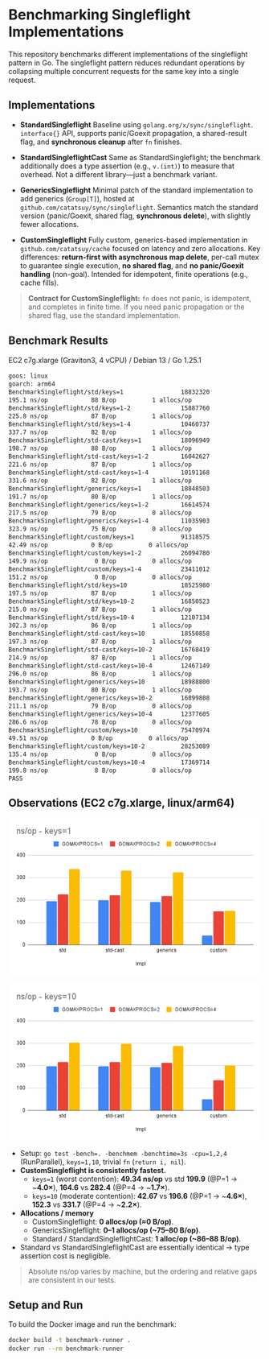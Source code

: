 # Benchmarking Singleflight Implementations

This repository benchmarks different implementations of the singleflight pattern in Go. The singleflight pattern reduces redundant operations by collapsing multiple concurrent requests for the same key into a single request.

## Implementations

- **StandardSingleflight**
  Baseline using `golang.org/x/sync/singleflight`. `interface{}` API, supports panic/Goexit propagation, a shared-result flag, and **synchronous cleanup** after `fn` finishes.

- **StandardSingleflightCast**
  Same as StandardSingleflight; the benchmark additionally does a type assertion (e.g., `v.(int)`) to measure that overhead. Not a different library—just a benchmark variant.

- **GenericsSingleflight**
  Minimal patch of the standard implementation to add generics (`Group[T]`), hosted at `github.com/catatsuy/sync/singleflight`. Semantics match the standard version (panic/Goexit, shared flag, **synchronous delete**), with slightly fewer allocations.

- **CustomSingleflight**
  Fully custom, generics-based implementation in `github.com/catatsuy/cache` focused on latency and zero allocations. Key differences: **return-first with asynchronous map delete**, per-call mutex to guarantee single execution, **no shared flag**, and **no panic/Goexit handling** (non-goal). Intended for idempotent, finite operations (e.g., cache fills).

> **Contract for CustomSingleflight:** `fn` does not panic, is idempotent, and completes in finite time. If you need panic propagation or the shared flag, use the standard implementation.

## Benchmark Results

EC2 c7g.xlarge (Graviton3, 4 vCPU) / Debian 13 / Go 1.25.1

```
goos: linux
goarch: arm64
BenchmarkSingleflight/std/keys=1                18832320               195.1 ns/op            88 B/op          1 allocs/op
BenchmarkSingleflight/std/keys=1-2              15887760               225.8 ns/op            87 B/op          1 allocs/op
BenchmarkSingleflight/std/keys=1-4              10460737               337.7 ns/op            82 B/op          1 allocs/op
BenchmarkSingleflight/std-cast/keys=1           18096949               198.7 ns/op            88 B/op          1 allocs/op
BenchmarkSingleflight/std-cast/keys=1-2         16042627               221.6 ns/op            87 B/op          1 allocs/op
BenchmarkSingleflight/std-cast/keys=1-4         10191168               331.6 ns/op            82 B/op          1 allocs/op
BenchmarkSingleflight/generics/keys=1           18848503               191.7 ns/op            80 B/op          1 allocs/op
BenchmarkSingleflight/generics/keys=1-2         16614574               217.5 ns/op            79 B/op          0 allocs/op
BenchmarkSingleflight/generics/keys=1-4         11035903               323.9 ns/op            75 B/op          0 allocs/op
BenchmarkSingleflight/custom/keys=1             91318575                42.49 ns/op            0 B/op          0 allocs/op
BenchmarkSingleflight/custom/keys=1-2           26094780               149.9 ns/op             0 B/op          0 allocs/op
BenchmarkSingleflight/custom/keys=1-4           23411012               151.2 ns/op             0 B/op          0 allocs/op
BenchmarkSingleflight/std/keys=10               18525980               197.5 ns/op            87 B/op          1 allocs/op
BenchmarkSingleflight/std/keys=10-2             16850523               215.0 ns/op            87 B/op          1 allocs/op
BenchmarkSingleflight/std/keys=10-4             12107134               302.3 ns/op            86 B/op          1 allocs/op
BenchmarkSingleflight/std-cast/keys=10          18550858               197.3 ns/op            87 B/op          1 allocs/op
BenchmarkSingleflight/std-cast/keys=10-2        16768419               214.9 ns/op            87 B/op          1 allocs/op
BenchmarkSingleflight/std-cast/keys=10-4        12467149               296.0 ns/op            86 B/op          1 allocs/op
BenchmarkSingleflight/generics/keys=10          18988800               193.7 ns/op            80 B/op          1 allocs/op
BenchmarkSingleflight/generics/keys=10-2        16899808               211.1 ns/op            79 B/op          0 allocs/op
BenchmarkSingleflight/generics/keys=10-4        12377605               286.6 ns/op            78 B/op          0 allocs/op
BenchmarkSingleflight/custom/keys=10            75470974                49.51 ns/op            0 B/op          0 allocs/op
BenchmarkSingleflight/custom/keys=10-2          28253089               135.4 ns/op             0 B/op          0 allocs/op
BenchmarkSingleflight/custom/keys=10-4          17369714               199.8 ns/op             8 B/op          0 allocs/op
PASS
```

## Observations (EC2 c7g.xlarge, linux/arm64)

![keys=1](./images/ns_op%20-%20keys=1.png)

![keys=10](./images/ns_op%20-%20keys=10.png)

- Setup: `go test -bench=. -benchmem -benchtime=3s -cpu=1,2,4` (RunParallel), `keys=1,10`, trivial `fn` (`return i, nil`).
- **CustomSingleflight is consistently fastest.**
  - `keys=1` (worst contention): **49.34 ns/op** vs std **199.9** (@P=1 → ~**4.0×**), **164.6** vs **282.4** (@P=4 → ~**1.7×**).
  - `keys=10` (moderate contention): **42.67** vs **196.6** (@P=1 → ~**4.6×**), **152.3** vs **331.7** (@P=4 → ~**2.2×**).
- **Allocations / memory**
  - CustomSingleflight: **0 allocs/op (≈0 B/op)**.
  - GenericsSingleflight: **0–1 allocs/op (~75–80 B/op)**.
  - Standard / StandardSingleflightCast: **1 alloc/op (~86–88 B/op)**.
- Standard vs StandardSingleflightCast are essentially identical → type assertion cost is negligible.

> Absolute ns/op varies by machine, but the ordering and relative gaps are consistent in our tests.

## Setup and Run

To build the Docker image and run the benchmark:

```bash
docker build -t benchmark-runner .
docker run --rm benchmark-runner
```
